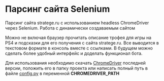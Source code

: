 # Парсинг сайта Selenium
Парсинг сайта stratege.ru с использованием headless ChromeDriver через Selenium. Работа с динамически создаваемым сайтом

Можно не включая браузер прочитать описание трофея для игры на PS4 и подсказки для его получения с сайта stratege.ru. Все выводится в текстовом формате в консоль вместе с ссылками. В будущем можно сделать более удобный интерфейс и доделать функционал бота.

Для использования необходимо скачать [ChromeDriver](https://chromedriver.chromium.org/) последней версии, положить его в папку проекта или написать полный путь в файле [config.py](https://github.com/Zeebra38/Parsing_site_selenium/blob/master/config.py) в переменной **CHROMEDRIVER_PATH** 
